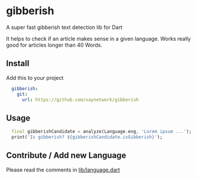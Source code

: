 # gibberish
A super fast gibberish text detection lib for Dart

It helps to check if an article makes sense in a given language. 
Works really good for articles longer than 40 Words.

## Install

Add this to your project
```yaml
  gibberish:
    git:
      url: https://github.com/xaynetwork/gibberish
```

## Usage

```dart
  final gibberishCandidate = analyze(Language.eng, 'Lorem ipsum ...');
  print('Is gibberish? ${gibberishCandidate.isGibberish}');    
```

## Contribute / Add new Language

Please read the comments in [lib/language.dart](lib/language.dart)

